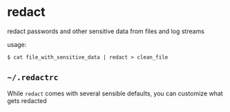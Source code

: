 # redact
redact passwords and other sensitive data from files and log streams


usage:

    $ cat file_with_sensitive_data | redact > clean_file
    

## `~/.redactrc`
While `redact` comes with several sensible defaults, you can customize what gets redacted 

